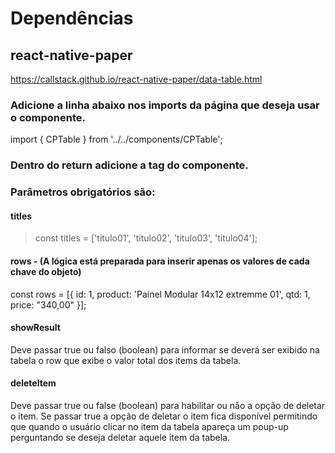 # Dependências

## react-native-paper
https://callstack.github.io/react-native-paper/data-table.html


### Adicione a linha abaixo nos imports da página que deseja usar o componente.

import { CPTable } from '../../components/CPTable';

### Dentro do return adicione a tag do componente.
> <CPTable rows={rows} titles={titles} showResult={true} deleteItem={true} />

### Parâmetros obrigatórios são:

#### titles
> const titles = ['titulo01', 'titulo02', 'titulo03', 'titulo04'];

#### rows  - (A lógica está preparada para inserir apenas os valores de cada chave do objeto) 
const rows = [{ 
        id: 1, 
        product: 'Painel Modular 14x12 extremme 01', 
        qtd: 1, 
        price: "340,00" 
}];


#### showResult
Deve passar true ou falso (boolean) para informar se deverá ser exibido na tabela o row que exibe o valor total dos items da tabela.

#### deleteItem
Deve passar true ou false (boolean) para habilitar ou não a opção de deletar o item. Se passar true a opção de deletar o item fica disponível permitindo que quando o usuário clicar no item da tabela apareça um poup-up perguntando se deseja deletar aquele item da tabela.

